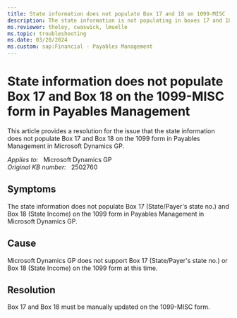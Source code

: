 ```yaml
---
title: State information does not populate Box 17 and 18 on 1099-MISC
description: The state information is not populating in boxes 17 and 18 on the 1099-MISC form in Payables Management. Provides a resolution.
ms.reviewer: theley, cwaswick, lmuelle
ms.topic: troubleshooting
ms.date: 03/20/2024
ms.custom: sap:Financial - Payables Management
---
```

# State information does not populate Box 17 and Box 18 on the 1099-MISC form in Payables Management

This article provides a resolution for the issue that the state information does not populate Box 17 and Box 18 on the 1099 form in Payables Management in Microsoft Dynamics GP.

_Applies to:_ &nbsp; Microsoft Dynamics GP  
_Original KB number:_ &nbsp; 2502760

## Symptoms

The state information does not populate Box 17 (State/Payer's state no.) and Box 18 (State Income) on the 1099 form in Payables Management in Microsoft Dynamics GP.

## Cause

Microsoft Dynamics GP does not support Box 17 (State/Payer's state no.) or Box 18 (State Income) on the 1099 form at this time.

## Resolution

Box 17 and Box 18 must be manually updated on the 1099-MISC form.
